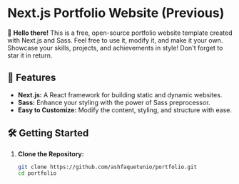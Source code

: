 # Next.js Portfolio Website (Previous)

🎉 **Hello there!** This is a free, open-source portfolio website template created with Next.js and Sass. Feel free to use it, modify it, and make it your own. Showcase your skills, projects, and achievements in style! Don't forget to star it in return.

## 🚀 Features

- **Next.js:** A React framework for building static and dynamic websites.
- **Sass:** Enhance your styling with the power of Sass preprocessor.
- **Easy to Customize:** Modify the content, styling, and structure with ease.

## 🛠️ Getting Started

1. **Clone the Repository:**
   ```bash
   git clone https://github.com/ashfaquetunio/portfolio.git
   cd portfolio
